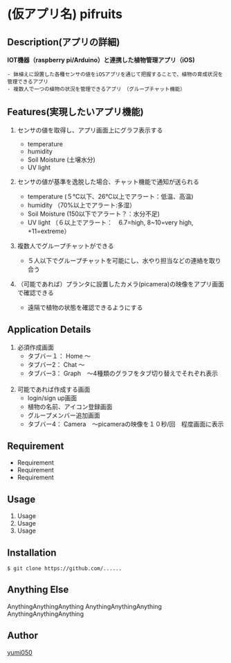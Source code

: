 # (仮アプリ名) pifruits


## Description(アプリの詳細)

**IOT機器（raspberry pi/Arduino）と連携した植物管理アプリ（iOS)**

    - 鉢植えに設置した各種センサの値をiOSアプリを通じて把握することで、植物の育成状況を管理できるアプリ
    - 複数人で一つの植物の状況を管理できるアプリ　（グループチャット機能）



## Features(実現したいアプリ機能)

1. センサの値を取得し、アプリ画面上にグラフ表示する
    - temperature
    - humidity
    - Soil Moisture (土壌水分)
    - UV light


2. センサの値が基準を逸脱した場合、チャット機能で通知が送られる
    - temperature (５℃以下、26℃以上でアラート：低温、高温)
    - humidity （70%以上でアラート:多湿）
    - Soil Moisture (150以下でアラート？：水分不足)
    - UV light （６以上でアラート：　6.7=high, 8~10=very high, +11=extreme）


3. 複数人でグループチャットができる
    - ５人以下でグループチャットを可能にし、水やり担当などの連絡を取り合う


4. （可能であれば）プランタに設置したカメラ(picamera)の映像をアプリ画面で確認できる
    - 遠隔で植物の状態を確認できるようにする
    
## Application Details

1. 必須作成画面
    - タブバー１： Home 〜  
    - タブバー2： Chat 〜
    - タブバー3： Graph　〜4種類のグラフをタブ切り替えでそれぞれ表示
    
    
2. 可能であれば作成する画面
    - login/sign up画面
    - 植物の名前、アイコン登録画面
    - グループメンバー追加画面
    - タブバー4： Camera　〜picameraの映像を１０秒/回　程度画面に表示
    
## Requirement

- Requirement
- Requirement
- Requirement


## Usage

1. Usage
2. Usage
3. Usage


## Installation

    $ git clone https://github.com/......


## Anything Else

AnythingAnythingAnything
AnythingAnythingAnything
AnythingAnythingAnything


## Author

[yumi050](https://............)

